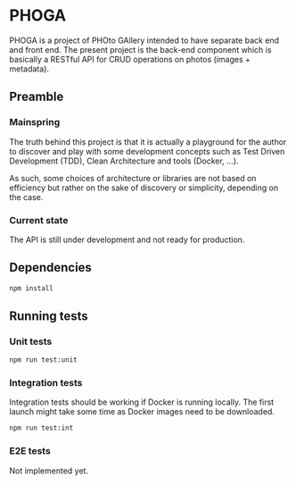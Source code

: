 # PHOGA

PHOGA is a project of PHOto GAllery intended to have separate back end and front end. The present project is the back-end component which is basically a RESTful API for CRUD operations on photos (images + metadata).

## Preamble

### Mainspring

The truth behind this project is that it is actually a playground for the author to discover and play with some development concepts such as Test Driven Development (TDD), Clean Architecture and tools (Docker, ...).

As such, some choices of architecture or libraries are not based on efficiency but rather on the sake of discovery or simplicity, depending on the case.

### Current state

The API is still under development and not ready for production.

## Dependencies

```bash
npm install
```

## Running tests

### Unit tests

```bash
npm run test:unit
```

### Integration tests

Integration tests should be working if Docker is running locally. The first launch might take some time as Docker images need to be downloaded.

```bash
npm run test:int
```

### E2E tests

Not implemented yet.
